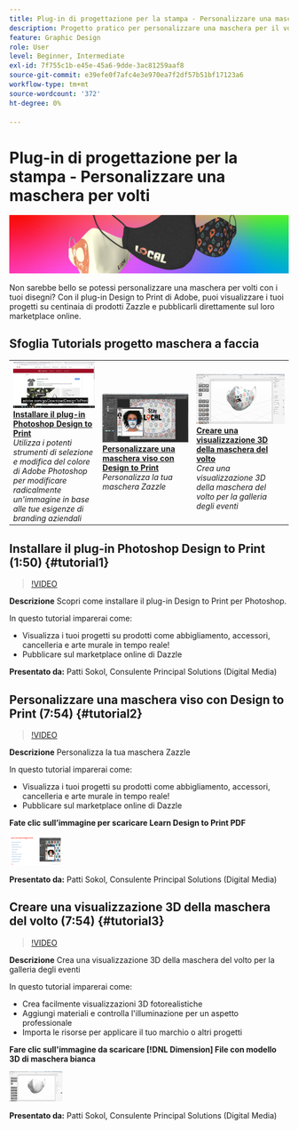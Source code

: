 ```yaml
---
title: Plug-in di progettazione per la stampa - Personalizzare una maschera per volti
description: Progetto pratico per personalizzare una maschera per il volto
feature: Graphic Design
role: User
level: Beginner, Intermediate
exl-id: 7f755c1b-e45e-45a6-9dde-3ac81259aaf8
source-git-commit: e39efe0f7afc4e3e970ea7f2df57b51bf17123a6
workflow-type: tm+mt
source-wordcount: '372'
ht-degree: 0%

---
```


# Plug-in di progettazione per la stampa - Personalizzare una maschera per volti

![Immagine esercitazione eroe](../assets/faceMaskSplash.jpg)

Non sarebbe bello se potessi personalizzare una maschera per volti con i tuoi disegni? Con il plug-in Design to Print di Adobe, puoi visualizzare i tuoi progetti su centinaia di prodotti Zazzle e pubblicarli direttamente sul loro marketplace online.

## Sfoglia Tutorials progetto maschera a faccia

<table style="table-layout:fixed">
<tr>
 <td>
   <a href="handsonproject.md#tutorial1">
      <img alt="Installare il plug-in Photoshop Design to Print" src="../assets/d2p_install_sokol_thumbnail.jpg" />
   </a>
    <div>
   <a href="handsonproject.md#tutorial1"><strong>Installare il plug-in Photoshop Design to Print</strong></a>
    </div>
    <em>Utilizza i potenti strumenti di selezione e modifica del colore di Adobe Photoshop per modificare radicalmente un'immagine in base alle tue esigenze di branding aziendali</em>
    <br>
  </td>
  <td>
    <a href="handsonproject.md#tutorial2">
        <img alt="Personalizzare una maschera viso con Design to Print" src="../assets/d2p_faceMask_sokol_thumbnail.jpg" />
    </a>
    <div>
    <a href="handsonproject.md#tutorial2"><strong>Personalizzare una maschera viso con Design to Print</strong></a>
    </div>
    <em>Personalizza la tua maschera Zazzle</em>
    <br>
  </td>
  <td>
    <a href="handsonproject.md#tutorial3">
      <img alt="Creare una visualizzazione 3D della maschera del volto" src="../assets/DN_faceMaskShare_sokol_thumbnail.jpg" />
   </a>
    <div>
   <a href="handsonproject.md#tutorial3"><strong>Creare una visualizzazione 3D della maschera del volto</strong></a>
    </div>
    <em>Crea una visualizzazione 3D della maschera del volto per la galleria degli eventi</em>
    <br>
  </td>
</tr>
</table>

## Installare il plug-in Photoshop Design to Print (1:50) {#tutorial1}

>[!VIDEO](https://video.tv.adobe.com/v/327096?hidetitle=true)

**Descrizione**
Scopri come installare il plug-in Design to Print per Photoshop.

In questo tutorial imparerai come:
* Visualizza i tuoi progetti su prodotti come abbigliamento, accessori, cancelleria e arte murale in tempo reale!
* Pubblicare sul marketplace online di Dazzle

**Presentato da:**
Patti Sokol, Consulente Principal Solutions (Digital Media)

## Personalizzare una maschera viso con Design to Print (7:54) {#tutorial2}

>[!VIDEO](https://video.tv.adobe.com/v/327097?hidetitle=true)

**Descrizione**
Personalizza la tua maschera Zazzle

In questo tutorial imparerai come:
* Visualizza i tuoi progetti su prodotti come abbigliamento, accessori, cancelleria e arte murale in tempo reale!
* Pubblicare sul marketplace online di Dazzle

**Fate clic sull’immagine per scaricare Learn Design to Print PDF**

[![Impara da progettare a stampare](../assets/LearnDesigntoPrint_96.png)](../assets/LearnDesigntoPrint.pdf)

**Presentato da:**
Patti Sokol, Consulente Principal Solutions (Digital Media)

## Creare una visualizzazione 3D della maschera del volto (7:54) {#tutorial3}

>[!VIDEO](https://video.tv.adobe.com/v/327098?hidetitle=true)

**Descrizione**
Crea una visualizzazione 3D della maschera del volto per la galleria degli eventi

In questo tutorial imparerai come:
* Crea facilmente visualizzazioni 3D fotorealistiche
* Aggiungi materiali e controlla l&#39;illuminazione per un aspetto professionale
* Importa le risorse per applicare il tuo marchio o altri progetti

**Fare clic sull&#39;immagine da scaricare [!DNL Dimension] File con modello 3D di maschera bianca**

[![Immagine di confronto](../assets/whitemask_96.png)](https://stock.adobe.com/search/3d-assets?load_type=search&amp;native_visual_search=&amp;similar_content_id=&amp;is_recent_search=&amp;search_type=usertyped&amp;k=face+mask&amp;asset_id=324075591)

**Presentato da:**
Patti Sokol, Consulente Principal Solutions (Digital Media)
